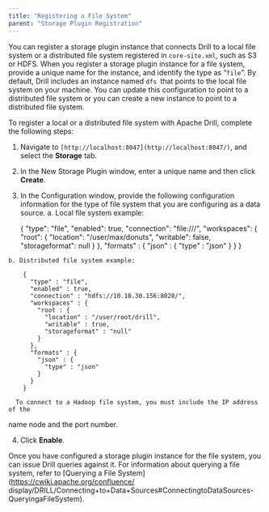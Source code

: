 ```yaml
---
title: "Registering a File System"
parent: "Storage Plugin Registration"
---
```

You can register a storage plugin instance that connects Drill to a local file
system or a distributed file system registered in `core-site.xml`, such as S3
or HDFS. When you register a storage plugin instance for a file system,
provide a unique name for the instance, and identify the type as “`file`”. By
default, Drill includes an instance named `dfs `that points to the local file
system on your machine. You can update this configuration to point to a
distributed file system or you can create a new instance to point to a
distributed file system.

To register a local or a distributed file system with Apache Drill, complete
the following steps:

  1. Navigate to `[http://localhost:8047](http://localhost:8047/)`, and select the **Storage** tab.
  2. In the New Storage Plugin window, enter a unique name and then click **Create**. 
  3. In the Configuration window, provide the following configuration information for the type of file system that you are configuring as a data source.
    a. Local file system example:
          
        {
          "type": "file",
          "enabled": true,
          "connection": "file:///",
          "workspaces": {
            "root": {
              "location": "/user/max/donuts",
              "writable": false,
              "storageformat": null
            }
          },
          "formats" : {
            "json" : {
              "type" : "json"
            }
          }
        }

    b. Distributed file system example:
    
        {
          "type" : "file",
          "enabled" : true,
          "connection" : "hdfs://10.10.30.156:8020/",
          "workspaces" : {
            "root : {
              "location" : "/user/root/drill",
              "writable" : true,
              "storageformat" : "null"
            }
          },
          "formats" : {
            "json" : {
              "type" : "json"
            }
          }
        }

      To connect to a Hadoop file system, you must include the IP address of the
name node and the port number.

  4. Click **Enable**.

Once you have configured a storage plugin instance for the file system, you
can issue Drill queries against it. For information about querying a file
system, refer to [Querying a File System](https://cwiki.apache.org/confluence/
display/DRILL/Connecting+to+Data+Sources#ConnectingtoDataSources-
QueryingaFileSystem).